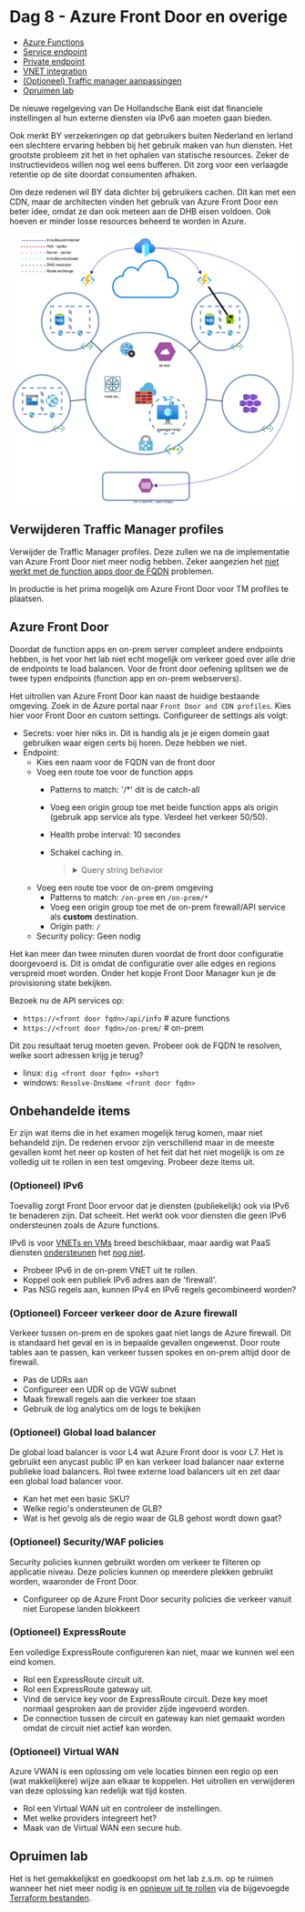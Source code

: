 # Dag 8 - Azure Front Door en overige
* [Azure Functions](#azure-functions)
* [Service endpoint](#service-endpoint)
* [Private endpoint](#private-endpoint)
* [VNET integration](#vnet-integration)
* [(Optioneel) Traffic manager aanpassingen](#optioneel-traffic-manager-aanpassingen)
* [Opruimen lab](#opruimen-lab)

De nieuwe regelgeving van De Hollandsche Bank eist dat financiele instellingen al hun externe diensten via IPv6 aan moeten gaan bieden.

Ook merkt BY verzekeringen op dat gebruikers buiten Nederland en Ierland een slechtere ervaring hebben bij het gebruik maken van hun diensten. Het grootste probleem zit het in het ophalen van statische resources. Zeker de instructievideos willen nog wel eens bufferen. Dit zorg voor een verlaagde retentie op de site doordat consumenten afhaken. 

Om deze redenen wil BY data dichter bij gebruikers cachen. Dit kan met een CDN, maar de architecten vinden het gebruik van Azure Front Door een beter idee, omdat ze dan ook meteen aan de DHB eisen voldoen. Ook hoeven er minder losse resources beheerd te worden in Azure.

![Azure Front Door topology](./data/front_door.svg)

## Verwijderen Traffic Manager profiles

Verwijder de Traffic Manager profiles. Deze zullen we na de implementatie van Azure Front Door niet meer nodig hebben. Zeker aangezien het [niet werkt met de function apps door de FQDN](../ex7/README.md#optioneel-traffic-manager-aanpassingen) problemen.

In productie is het prima mogelijk om Azure Front Door voor TM profiles te plaatsen.

## Azure Front Door

Doordat de function apps en on-prem server compleet andere endpoints hebben, is het voor het lab niet echt mogelijk om verkeer goed over alle drie de endpoints te load balancen. Voor de front door oefening splitsen we de twee typen endpoints (function app en on-prem webservers).

Het uitrollen van Azure Front Door kan naast de huidige bestaande omgeving. Zoek in de Azure portal naar `Front Door and CDN profiles`. Kies hier voor Front Door en custom settings. Configureer de settings als volgt:
* Secrets: voer hier niks in. Dit is handig als je je eigen domein gaat gebruiken waar eigen certs bij horen. Deze hebben we niet.
* Endpoint: 
    * Kies een naam voor de FQDN van de front door
    * Voeg een route toe voor de function apps
        * Patterns to match: '/*' dit is de catch-all
        * Voeg een origin group toe met beide function apps als origin (gebruik app service als type. Verdeel het verkeer 50/50).
        * Health probe interval: 10 secondes
        * Schakel caching in.
            > <details><summary>Query string behavior</summary>
            >
            > De gekozen query string caching behavior maakt niet uit voor het lab, maar in productie is het van belang om te [weten wat ze doen](https://learn.microsoft.com/en-us/azure/frontdoor/front-door-caching?pivots=front-door-standard-premium#query-string-behavior).

            </details>
    * Voeg een route toe voor de on-prem omgeving
        * Patterns to match: `/on-prem` en `/on-prem/*`
        * Voeg een origin group toe met de on-prem firewall/API service als **custom** destination.
        * Origin path: `/`
    * Security policy: Geen nodig

Het kan meer dan twee minuten duren voordat de front door configuratie doorgevoerd is. Dit is omdat de configuratie over alle edges en regions verspreid moet worden. Onder het kopje Front Door Manager kun je de provisioning state bekijken.

Bezoek nu de API services op:
* `https://<front door fqdn>/api/info`  # azure functions
* `https://<front door fqdn>/on-prem/`  # on-prem

Dit zou resultaat terug moeten geven. Probeer ook de FQDN te resolven, welke soort adressen krijg je terug?
* linux: `dig <front door fqdn> +short`
* windows: `Resolve-DnsName <front door fqdn>`

## Onbehandelde items

Er zijn wat items die in het examen mogelijk terug komen, maar niet behandeld zijn. De redenen ervoor zijn verschillend maar in de meeste gevallen komt het neer op kosten of het feit dat het niet mogelijk is om ze volledig uit te rollen in een test omgeving. Probeer deze items uit.

### (Optioneel) IPv6

Toevallig zorgt Front Door ervoor dat je diensten (publiekelijk) ook via IPv6 te benaderen zijn. Dat scheelt. Het werkt ook voor diensten die geen IPv6 ondersteunen zoals de Azure functions.

IPv6 is voor [VNETs en VMs](https://learn.microsoft.com/en-us/azure/virtual-network/ip-services/ipv6-overview) breed beschikbaar, maar aardig wat PaaS diensten [ondersteunen](https://learn.microsoft.com/en-us/azure/virtual-network/ip-services/ipv6-overview#limitations) het [nog niet](https://msandbu.org/ipv6-support-in-microsoft-azure/).

* Probeer IPv6 in de on-prem VNET uit te rollen.
* Koppel ook een publiek IPv6 adres aan de 'firewall'.
* Pas NSG regels aan, kunnen IPv4 en IPv6 regels gecombineerd worden?

### (Optioneel) Forceer verkeer door de Azure firewall

Verkeer tussen on-prem en de spokes gaat niet langs de Azure firewall. Dit is standaard het geval en is in bepaalde gevallen ongewenst. Door route tables aan te passen, kan verkeer tussen spokes en on-prem altijd door de firewall.

* Pas de UDRs aan
* Configureer een UDR op de VGW subnet
* Maak firewall regels aan die verkeer toe staan
* Gebruik de log analytics om de logs te bekijken

### (Optioneel) Global load balancer

De global load balancer is voor L4 wat Azure Front door is voor L7. Het is gebruikt een anycast public IP en kan verkeer load balancer naar externe publieke load balancers. Rol twee externe load balancers uit en zet daar een global load balancer voor.

* Kan het met een basic SKU?
* Welke regio's ondersteunen de GLB?
* Wat is het gevolg als de regio waar de GLB gehost wordt down gaat?

### (Optioneel) Security/WAF policies

Security policies kunnen gebruikt worden om verkeer te filteren op applicatie niveau. Deze policies kunnen op meerdere plekken gebruikt worden, waaronder de Front Door.

* Configureer op de Azure Front Door security policies die verkeer vanuit niet Europese landen blokkeert

### (Optioneel) ExpressRoute

Een volledige ExpressRoute configureren kan niet, maar we kunnen wel een eind komen. 

* Rol een ExpressRoute circuit uit.
* Rol een ExpressRoute gateway uit.
* Vind de service key voor de ExpressRoute circuit. Deze key moet normaal gesproken aan de provider zijde ingevoerd worden.
* De connection tussen de circuit en gateway kan niet gemaakt worden omdat de circuit niet actief kan worden.

### (Optioneel) Virtual WAN

Azure VWAN is een oplossing om vele locaties binnen een regio op een (wat makkelijkere) wijze aan elkaar te koppelen. Het uitrollen en verwijderen van deze oplossing kan redelijk wat tijd kosten.

* Rol een Virtual WAN uit en controleer de instellingen.
* Met welke providers integreert het?
* Maak van de Virtual WAN een secure hub.

## Opruimen lab

Het is het gemakkelijkst en goedkoopst om het lab z.s.m. op te ruimen wanneer het niet meer nodig is en [opnieuw uit te rollen](../README.md#lab-checkpoints) via de bijgevoegde [Terraform bestanden](./tf/).
